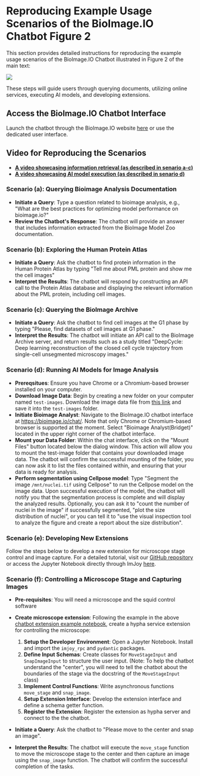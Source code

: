 # Reproducing Example Usage Scenarios of the BioImage.IO Chatbot Figure 2

This section provides detailed instructions for reproducing the example usage scenarios of the BioImage.IO Chatbot illustrated in Figure 2 of the main text:

<img src="https://docs.google.com/drawings/d/e/2PACX-1vTIRwRldQBnTFqz0hvS01znGOEdoeDMJmZC-PlBM-O59u_xo7DfJlUEE9SlRsy6xO1hT2HuSOBrLmUz/pub?w=1324&amp;h=1063">


These steps will guide users through querying documents, utilizing online services, executing AI models, and developing extensions.

## Access the BioImage.IO Chatbot Interface
Launch the chatbot through the BioImage.IO website [here](https://bioimage.io/chat/) or use the dedicated user interface.

## Video for Reproducing the Scenarios
 * **[A video showcasing information retrieval (as described in senario a-c)](https://zenodo.org/records/10967840/files/Supplementary-Video-1-bioimageio-chatbot-information-retrieval.mp4?download=1)**
 * **[A video showcasing AI model execution (as described in senario d)](https://zenodo.org/records/10967840/files/Supplementary-Video-2-bioimageio-chatbot-ai-image-analysis.mp4?download=1)**


### Scenario (a): Querying Bioimage Analysis Documentation

- **Initiate a Query**: Type a question related to bioimage analysis, e.g., "What are the best practices for optimizing model performance on bioimage.io?"
- **Review the Chatbot's Response**: The chatbot will provide an answer that includes information extracted from the BioImage Model Zoo documentation.

### Scenario (b): Exploring the Human Protein Atlas

- **Initiate a Query**: Ask the chatbot to find protein information in the Human Protein Atlas by typing "Tell me about PML protein and show me the cell images"
- **Interpret the Results**: The chatbot will respond by constructing an API call to the Protein Atlas database and displaying the relevant information about the PML protein, including cell images.

### Scenario (c): Querying the BioImage Archive

- **Initiate a Query**: Ask the chatbot to find cell images at the G1 phase by typing "Please, find datasets of cell images at G1 phase."
- **Interpret the Results**: The chatbot will initiate an API call to the BioImage Archive server, and return results such as a study titled "DeepCycle: Deep learning reconstruction of the closed cell cycle trajectory from single-cell unsegmented microscopy images."

### Scenario (d): Running AI Models for Image Analysis

- **Prereqsitues**: Ensure you have Chrome or a Chromium-based browser installed on your computer.
- **Download Image Data**: Begin by creating a new folder on your computer named `test-images`. Download the image data file from [this link](https://raw.githubusercontent.com/bioimage-io/bioimageio-chatbot/main/docs/example-data/nuclei.tif) and save it into the `test-images` folder.
- **Initiate Bioimage Analyst**: Navigate to the BioImage.IO chatbot interface at https://bioimage.io/chat/. Note that only Chrome or Chromium-based browser is supported at the moment. Select "Bioimage Analyst(Bridget)" located in the upper right corner of the chatbot interface.
- **Mount your Data Folder**: Within the chat interface, click on the "Mount Files" button located below the dialog window. This action will allow you to mount the test-image folder that contains your downloaded image data. The chatbot will confirm the successful mounting of the folder, you can now ask it to list the files contained within, and ensuring that your data is ready for analysis.
- **Perform segmentation using Cellpose model**: Type "Segment the image `/mnt/nuclei.tif` using Cellpose" to run the Cellpose model on the image data. Upon successful execution of the model, the chatbot will notify you that the segmentation process is complete and will display the analyzed results. Optionally, you can ask it to "count the number of nuclei in the image" if successfully segmented, "plot the size distribution of nuclei", or you can tell it to "use the visual inspection tool to analyze the figure and create a report about the size distribution".

### Scenario (e): Developing New Extensions

Follow the steps below to develop a new extension for microscope stage control and image capture. For a detailed tutorial, visit our [GitHub repository](https://github.com/bioimage-io/bioimageio-chatbot/blob/main/docs/bioimage-chatbot-extension-tutorial.ipynb) or access the Jupyter Notebook directly through ImJoy [here](https://imjoy-notebook.netlify.app/lab/index.html?load=https://raw.githubusercontent.com/bioimage-io/bioimageio-chatbot/main/docs/bioimage-chatbot-extension-tutorial.ipynb&open=1).

### Scenario (f): Controlling a Microscope Stage and Capturing Images

- **Pre-requisites**: You will need a microscope and the squid control software

- **Create microscope extension**: Following the example in the above [chatbot extension example notebook](https://imjoy-notebook.netlify.app/lab/index.html?load=https://raw.githubusercontent.com/bioimage-io/bioimageio-chatbot/main/docs/bioimage-chatbot-extension-tutorial.ipynb&open=1), create a hypha service extension for controlling the microscope:
    1. **Setup the Developer Environment**: Open a Jupyter Notebook. Install and import the `imjoy_rpc` and `pydantic` packages.
    2. **Define Input Schemas**: Create classes for `MoveStageInput` and `SnapImageInput` to structure the user input. (Note: To help the chatbot understand the "center", you will need to tell the chatbot about the boundaries of the stage via the docstring of the `MoveStageInput` class)
    3. **Implement Control Functions**: Write asynchronous functions `move_stage` and `snap_image`.
    4. **Setup Extension Interface**: Develop the extension interface and define a schema getter function.
    5. **Register the Extension**: Register the extension as hypha server and connect to the the chatbot.
- **Initiate a Query**: Ask the chatbot to "Please move to the center and snap an image".
- **Interpret the Results**: The chatbot will execute the `move_stage` function to move the microscope stage to the center and then capture an image using the `snap_image` function. The chatbot will confirm the successful completion of the tasks.
